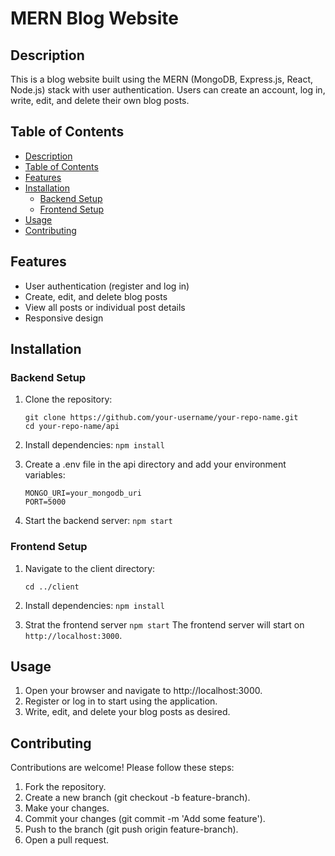 # MERN Blog Website

## Description

This is a blog website built using the MERN (MongoDB, Express.js, React, Node.js) stack with user authentication. Users can create an account, log in, write, edit, and delete their own blog posts.

## Table of Contents

- [Description](#description)
- [Table of Contents](#table-of-contents)
- [Features](#features)
- [Installation](#installation)
  - [Backend Setup](#backend-setup)
  - [Frontend Setup](#frontend-setup)
- [Usage](#usage)
- [Contributing](#contributing)

## Features

- User authentication (register and log in)
- Create, edit, and delete blog posts
- View all posts or individual post details
- Responsive design

## Installation

### Backend Setup

1. Clone the repository:
    ```
    git clone https://github.com/your-username/your-repo-name.git
    cd your-repo-name/api
    ```
    
2. Install dependencies:
    `npm install`

3. Create a .env file in the api directory and add your environment variables:
    ```.env
    MONGO_URI=your_mongodb_uri
    PORT=5000
    ```
    
4. Start the backend server:
    `npm start`
   
### Frontend Setup

1. Navigate to the client directory:
    ```
    cd ../client
    ```
    
2. Install dependencies:
    `npm install`
   
4. Strat the frontend server
    `npm start`
The frontend server will start on `http://localhost:3000`.

## Usage

  1. Open your browser and navigate to http://localhost:3000.
  2. Register or log in to start using the application.
  3. Write, edit, and delete your blog posts as desired.

## Contributing
  Contributions are welcome! Please follow these steps:

  1. Fork the repository.
  2. Create a new branch (git checkout -b feature-branch).
  3. Make your changes.
  4. Commit your changes (git commit -m 'Add some feature').
  5. Push to the branch (git push origin feature-branch).
  6. Open a pull request.





